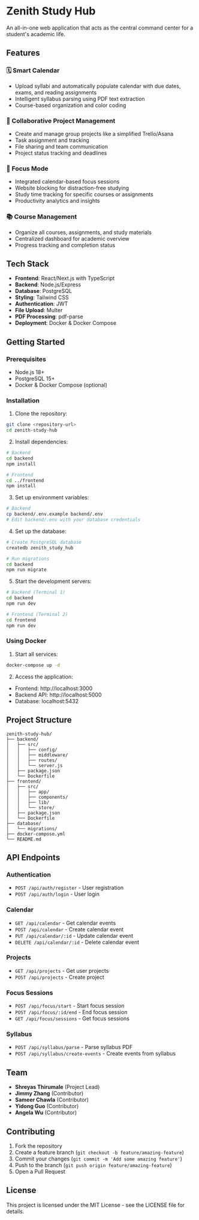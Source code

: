 # Zenith Study Hub

An all-in-one web application that acts as the central command center for a student's academic life.

## Features

### 🗓️ Smart Calendar
- Upload syllabi and automatically populate calendar with due dates, exams, and reading assignments
- Intelligent syllabus parsing using PDF text extraction
- Course-based organization and color coding

### 👥 Collaborative Project Management
- Create and manage group projects like a simplified Trello/Asana
- Task assignment and tracking
- File sharing and team communication
- Project status tracking and deadlines

### 🎯 Focus Mode
- Integrated calendar-based focus sessions
- Website blocking for distraction-free studying
- Study time tracking for specific courses or assignments
- Productivity analytics and insights

### 📚 Course Management
- Organize all courses, assignments, and study materials
- Centralized dashboard for academic overview
- Progress tracking and completion status

## Tech Stack

- **Frontend**: React/Next.js with TypeScript
- **Backend**: Node.js/Express
- **Database**: PostgreSQL
- **Styling**: Tailwind CSS
- **Authentication**: JWT
- **File Upload**: Multer
- **PDF Processing**: pdf-parse
- **Deployment**: Docker & Docker Compose

## Getting Started

### Prerequisites
- Node.js 18+
- PostgreSQL 15+
- Docker & Docker Compose (optional)

### Installation

1. Clone the repository:
```bash
git clone <repository-url>
cd zenith-study-hub
```

2. Install dependencies:
```bash
# Backend
cd backend
npm install

# Frontend
cd ../frontend
npm install
```

3. Set up environment variables:
```bash
# Backend
cp backend/.env.example backend/.env
# Edit backend/.env with your database credentials
```

4. Set up the database:
```bash
# Create PostgreSQL database
createdb zenith_study_hub

# Run migrations
cd backend
npm run migrate
```

5. Start the development servers:
```bash
# Backend (Terminal 1)
cd backend
npm run dev

# Frontend (Terminal 2)
cd frontend
npm run dev
```

### Using Docker

1. Start all services:
```bash
docker-compose up -d
```

2. Access the application:
- Frontend: http://localhost:3000
- Backend API: http://localhost:5000
- Database: localhost:5432

## Project Structure

```
zenith-study-hub/
├── backend/
│   ├── src/
│   │   ├── config/
│   │   ├── middleware/
│   │   ├── routes/
│   │   └── server.js
│   ├── package.json
│   └── Dockerfile
├── frontend/
│   ├── src/
│   │   ├── app/
│   │   ├── components/
│   │   ├── lib/
│   │   └── store/
│   ├── package.json
│   └── Dockerfile
├── database/
│   └── migrations/
├── docker-compose.yml
└── README.md
```

## API Endpoints

### Authentication
- `POST /api/auth/register` - User registration
- `POST /api/auth/login` - User login

### Calendar
- `GET /api/calendar` - Get calendar events
- `POST /api/calendar` - Create calendar event
- `PUT /api/calendar/:id` - Update calendar event
- `DELETE /api/calendar/:id` - Delete calendar event

### Projects
- `GET /api/projects` - Get user projects
- `POST /api/projects` - Create project

### Focus Sessions
- `POST /api/focus/start` - Start focus session
- `POST /api/focus/:id/end` - End focus session
- `GET /api/focus/sessions` - Get focus sessions

### Syllabus
- `POST /api/syllabus/parse` - Parse syllabus PDF
- `POST /api/syllabus/create-events` - Create events from syllabus

## Team

- **Shreyas Thirumale** (Project Lead)
- **Jimmy Zhang** (Contributor)
- **Sameer Chawla** (Contributor)
- **Yidong Guo** (Contributor)
- **Angela Wu** (Contributor)

## Contributing

1. Fork the repository
2. Create a feature branch (`git checkout -b feature/amazing-feature`)
3. Commit your changes (`git commit -m 'Add some amazing feature'`)
4. Push to the branch (`git push origin feature/amazing-feature`)
5. Open a Pull Request

## License

This project is licensed under the MIT License - see the LICENSE file for details.